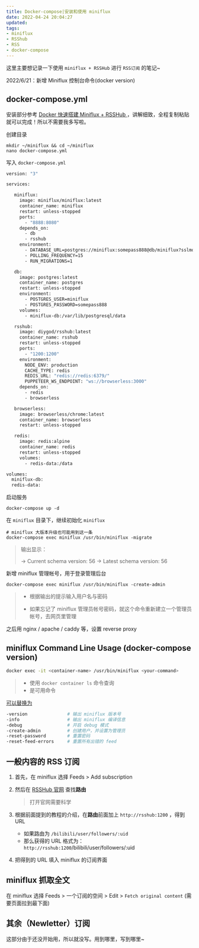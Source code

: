 ```yaml
---
title: Docker-compose|安装和使用 miniflux
date: 2022-04-24 20:04:27
updated:
tags:
- miniflux
- RSShub
- RSS
- docker-compose
---
```


这里主要想记录一下使用 `miniflux + RSSHub` 进行 `RSS订阅` 的笔记~

2022/6/21：新增 Miniflux 控制台命令(docker version)

## docker-compose.yml

安装部分参考 [Docker 快速搭建 Miniflux + RSSHub ](https://www.jkg.tw/p3246/)，讲解细致，全程复制粘贴就可以完成！所以不需要我多写啦。

创建目录

```shell
mkdir ~/miniflux && cd ~/miniflux
nano docker-compose.yml
```

写入 `docker-compose.yml`

```dockerfile
version: "3"

services:

   miniflux:
     image: miniflux/miniflux:latest
     container_name: miniflux
     restart: unless-stopped
     ports:
       - "8888:8080"
     depends_on:
       - db
       - rsshub
     environment:
       - DATABASE_URL=postgres://miniflux:somepass888@db/miniflux?sslmode=disable
       - POLLING_FREQUENCY=15
       - RUN_MIGRATIONS=1

   db:
     image: postgres:latest
     container_name: postgres
     restart: unless-stopped
     environment:
       - POSTGRES_USER=miniflux
       - POSTGRES_PASSWORD=somepass888
     volumes:
       - miniflux-db:/var/lib/postgresql/data

   rsshub:
     image: diygod/rsshub:latest
     container_name: rsshub
     restart: unless-stopped
     ports:
       - "1200:1200"
     environment:
       NODE_ENV: production
       CACHE_TYPE: redis
       REDIS_URL: "redis://redis:6379/"
       PUPPETEER_WS_ENDPOINT: "ws://browserless:3000"
     depends_on:
       - redis
       - browserless

   browserless:
     image: browserless/chrome:latest
     container_name: browserless
     restart: unless-stopped

   redis:
     image: redis:alpine
     container_name: redis
     restart: unless-stopped
     volumes:
       - redis-data:/data

volumes:
  miniflux-db:
  redis-data:
```

启动服务

```shell
docker-compose up -d
```

在 `miniflux` 目录下，继续初始化 `miniflux`

```shell
# miniflux 大版本升级也可能用到这一条
docker-compose exec miniflux /usr/bin/miniflux -migrate
```

> 输出显示：
>
> -> Current schema version: 56
> -> Latest schema version: 56

新增 miniflux 管理帐号，用于登录管理后台

```shell
docker-compose exec miniflux /usr/bin/miniflux -create-admin
```

> * 根据输出的提示输入用户名与密码
>
> * 如果忘记了 miniflux 管理员帐号密码，就这个命令重新建立一个管理员帐号，去网页里管理

之后用 nginx / apache / caddy 等，设置 reverse proxy

## miniflux Command Line Usage (docker-compose version)

```bash
docker exec -it <container-name> /usr/bin/miniflux <your-command>
```

> * <container-name> 使用 `docker container ls`  命令查询
> * <your-command> 是可用命令

<your-command> [可以替换为](https://miniflux.app/docs/cli.html)

```bash
-version               # 输出 miniflux 版本号
-info                  # 输出 miniflux 编译信息
-debug                 # 开启 debug 模式
-create-admin          # 创建用户，并设置为管理员
-reset-password        # 重置密码
-reset-feed-errors     # 重置所有出错的 feed
```


## 一般内容的 RSS 订阅

1. 首先，在 miniflux 选择 Feeds > Add subscription 

2. 然后在 [RSSHub 官网](https://docs.rsshub.app/) 查找**路由**

   > 打开官网需要科学

3. 根据前面提到的教程的介绍，在**路由**前面加上 `http://rsshub:1200` ，得到 URL

   - 如果路由为 `/bilibili/user/followers/:uid`
   - 那么获得的 URL 格式为：`http://rsshub:1200`/bilibili/user/followers/:uid

4. 把得到的 URL 填入 miniflux 的订阅界面

## miniflux 抓取全文

在 miniflux 选择 Feeds > 一个订阅的空间 > Edit > `Fetch original content` (需要页面拉到最下面)

## 其余（Newletter）订阅

这部分由于还没开始用，所以就没写。用到哪里，写到哪里~
